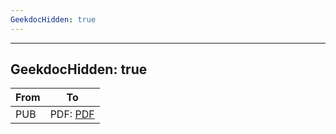 ```yaml
---
GeekdocHidden: true
---
```

---
GeekdocHidden: true
---
| From | To |
| --- | --- |
| PUB | PDF: [PDF](https://docs.fileformat.com/view/pdf/)<br/>  |

